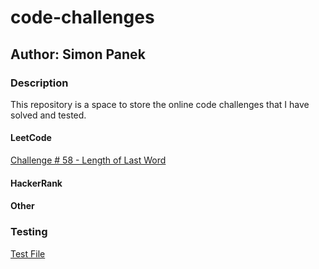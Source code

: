 # code-challenges

## Author: Simon Panek

### Description

This repository is a space to store the online code challenges that I have solved and tested.

#### LeetCode

[Challenge # 58 - Length of Last Word](./src/leetCode58.js)

#### HackerRank

#### Other

### Testing

[Test File](./_test_/index.test.js)
